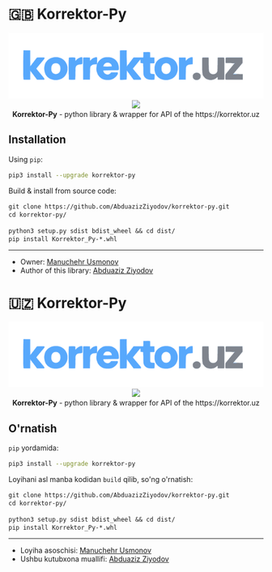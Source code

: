 # :gb: **Korrektor-Py**

<p align="center">
    <img src="assets/logo.png"></img> <br>
     <img src="https://github.com/AbduazizZiyodov/korrektor-py/actions/workflows/ci.yml/badge.svg?branch=master"></img> <br>
    <b>Korrektor-Py</b> - python library & wrapper for API of the https://korrektor.uz
</p>

## **Installation**

Using `pip`:

```bash
pip3 install --upgrade korrektor-py
```

Build & install from source code:

```
git clone https://github.com/AbduazizZiyodov/korrektor-py.git
cd korrektor-py/

python3 setup.py sdist bdist_wheel && cd dist/
pip install Korrektor_Py-*.whl

```

<hr>

- Owner: [Manuchehr Usmonov](https://github.com/con9799)
- Author of this library: [Abduaziz Ziyodov](https://github.com/AbduazizZiyodov)

# :uzbekistan: **Korrektor-Py**

<p align="center">
    <img src="assets/logo.png"></img> <br>
     <img src="https://github.com/AbduazizZiyodov/korrektor-py/actions/workflows/ci.yml/badge.svg?branch=master"></img> <br>
    <b>Korrektor-Py</b> - python library & wrapper for API of the https://korrektor.uz
</p>

## **O'rnatish**

`pip` yordamida:

```bash
pip3 install --upgrade korrektor-py
```

Loyihani asl manba kodidan `build` qilib, so'ng o'rnatish:

```
git clone https://github.com/AbduazizZiyodov/korrektor-py.git
cd korrektor-py/

python3 setup.py sdist bdist_wheel && cd dist/
pip install Korrektor_Py-*.whl

```

<hr>

- Loyiha asoschisi: [Manuchehr Usmonov](https://github.com/con9799)
- Ushbu kutubxona muallifi: [Abduaziz Ziyodov](https://github.com/AbduazizZiyodov)
